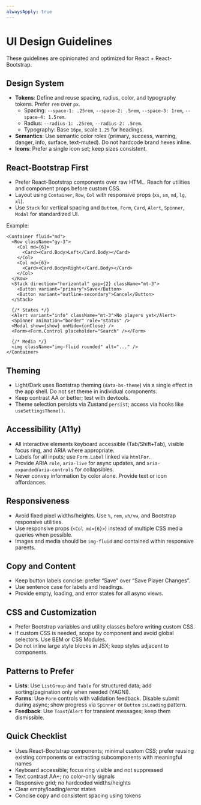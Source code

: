 ```yaml
---
alwaysApply: true
---
```

# UI Design Guidelines

These guidelines are opinionated and optimized for React + React-Bootstrap.

## Design System

- **Tokens**: Define and reuse spacing, radius, color, and typography tokens. Prefer `rem` over `px`.
  - Spacing: `--space-1: .25rem`, `--space-2: .5rem`, `--space-3: 1rem`, `--space-4: 1.5rem`.
  - Radius: `--radius-1: .25rem`, `--radius-2: .5rem`.
  - Typography: Base `16px`, scale `1.25` for headings.
- **Semantics**: Use semantic color roles (primary, success, warning, danger, info, surface, text-muted). Do not hardcode brand hexes inline.
- **Icons**: Prefer a single icon set; keep sizes consistent.

## React-Bootstrap First

- Prefer React-Bootstrap components over raw HTML. Reach for utilities and component props before custom CSS.
- Layout using `Container`, `Row`, `Col` with responsive props (`xs`, `sm`, `md`, `lg`, `xl`).
- Use `Stack` for vertical spacing and `Button`, `Form`, `Card`, `Alert`, `Spinner`, `Modal` for standardized UI.

Example:

```tsx
<Container fluid="md">
  <Row className="gy-3">
    <Col md={6}>
      <Card><Card.Body>Left</Card.Body></Card>
    </Col>
    <Col md={6}>
      <Card><Card.Body>Right</Card.Body></Card>
    </Col>
  </Row>
  <Stack direction="horizontal" gap={2} className="mt-3">
    <Button variant="primary">Save</Button>
    <Button variant="outline-secondary">Cancel</Button>
  </Stack>
  
  {/* States */}
  <Alert variant="info" className="mt-3">No players yet</Alert>
  <Spinner animation="border" role="status" />
  <Modal show={show} onHide={onClose} />
  <Form><Form.Control placeholder="Search" /></Form>
  
  {/* Media */}
  <img className="img-fluid rounded" alt="..." />
</Container>
```

## Theming

- Light/Dark uses Bootstrap theming (`data-bs-theme`) via a single effect in the app shell. Do not set theme in individual components.
- Keep contrast AA or better; test with devtools.
- Theme selection persists via Zustand `persist`; access via hooks like `useSettingsTheme()`.

## Accessibility (A11y)

- All interactive elements keyboard accessible (Tab/Shift+Tab), visible focus ring, and ARIA where appropriate.
- Labels for all inputs; use `Form.Label` linked via `htmlFor`.
- Provide ARIA `role`, `aria-live` for async updates, and `aria-expanded`/`aria-controls` for collapsibles.
- Never convey information by color alone. Provide text or icon affordances.

## Responsiveness

- Avoid fixed pixel widths/heights. Use `%`, `rem`, `vh/vw`, and Bootstrap responsive utilities.
- Use responsive props (`<Col md={6}>`) instead of multiple CSS media queries when possible.
- Images and media should be `img-fluid` and contained within responsive parents.

## Copy and Content

- Keep button labels concise: prefer “Save” over “Save Player Changes”.
- Use sentence case for labels and headings.
- Provide empty, loading, and error states for all async views.

## CSS and Customization

- Prefer Bootstrap variables and utility classes before writing custom CSS.
- If custom CSS is needed, scope by component and avoid global selectors. Use BEM or CSS Modules.
- Do not inline large style blocks in JSX; keep styles adjacent to components.

## Patterns to Prefer

- **Lists**: Use `ListGroup` and `Table` for structured data; add sorting/pagination only when needed (YAGNI).
- **Forms**: Use `Form` controls with validation feedback. Disable submit during async; show progress via `Spinner` or `Button` `isLoading` pattern.
- **Feedback**: Use `Toast`/`Alert` for transient messages; keep them dismissible.

## Quick Checklist

- Uses React-Bootstrap components; minimal custom CSS; prefer reusing existing components or extracting subcomponents with meaningful names
- Keyboard accessible; focus ring visible and not suppressed
- Text contrast AA+; no color-only signals
- Responsive grid; no hardcoded widths/heights
- Clear empty/loading/error states
- Concise copy and consistent spacing using tokens